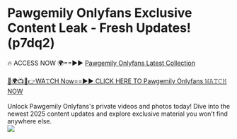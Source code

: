 # Pawgemily Onlyfans Exclusive Content Leak - Fresh Updates! (p7dq2)

🔥 ACCESS NOW 🌍==►► <a href="https://tinyurl.com/kvy9nzfs" rel="nofollow">Pawgemily Onlyfans Latest Collection</a>
<br><br>
[🔴🌍📺📱👉WA𝚃CH Now==►► CLICK HERE TO Pawgemily Onlyfans 𝚆𝙰𝚃𝙲𝙷 NOW](https://tinyurl.com/kvy9nzfs)
<br><br>
Unlock Pawgemily Onlyfans's private videos and photos today! Dive into the newest 2025 content updates and explore exclusive material you won’t find anywhere else.
<br>
<a href="https://tinyurl.com/kvy9nzfs" rel="nofollow" data-target="animated-image.originalLink"><img src="https://camo.githubusercontent.com/8a4f000d20f83aca3bf7ec5f350d767afa0574a8a352519fd8cfa583a6f93a33/68747470733a2f2f692e696d6775722e636f6d2f644a486b345a712e676966" data-canonical-src="https://i.imgur.com/dJHk4Zq.gif" style="max-width: 100%; display: inline-block;" data-target="animated-image.originalImage"></a>
<br>
